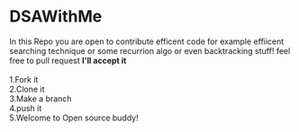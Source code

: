 # DSAWithMe
In this Repo you are open to contribute efficent code for example effiicent searching technique or some recurrion algo or even backtracking stuff!  feel free to pull request <b>I'll accept it</b>
<br>
<br>
1.Fork it
<br>
2.Clone it
<br>
3.Make a branch
<br>
4.push it
<br>
5.Welcome to Open source buddy!

